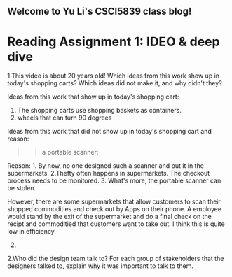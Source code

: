 ## Welcome to Yu Li's CSCI5839 class blog!


Reading Assignment 1: IDEO & deep dive
========================================

1.This video is about 20 years old! Which ideas from this work show up in today's shopping carts? Which ideas did not make it, and why didn't they?

Ideas from this work that show up in today's shopping cart:

1) The shopping carts use shopping baskets as containers.
2) wheels that can turn 90 degrees

Ideas from this work that did not show up in today's shopping cart and reason:
>> a portable scanner: 

  Reason: 1. By now, no one designed such a scanner and put it in the supermarkets. 2.Thefty often happens in supermarkets. The checkout process needs to be monitored. 3. What's more, the portable scanner can be stolen.
  
  However, there are some supermarkets that allow customers to scan their shopped commodities and check out by Apps on their phone. A employee would stand by the exit of the supermarket and do a final check on the recipt and commoditied that customers want to take out. I think this is quite low in efficiency.
  
  
2) 

2.Who did the design team talk to? For each group of stakeholders that the designers talked to, explain why it was important to talk to them.
